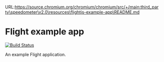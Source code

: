 URL:https://source.chromium.org/chromium/chromium/src/+/main:third_party\speedometer\v2.0\resources\flightjs-example-app\README.md
# Flight example app

[![Build Status](https://travis-ci.org/flightjs/example-app.png?branch=master)](http://travis-ci.org/flightjs/example-app)

An example Flight application.
